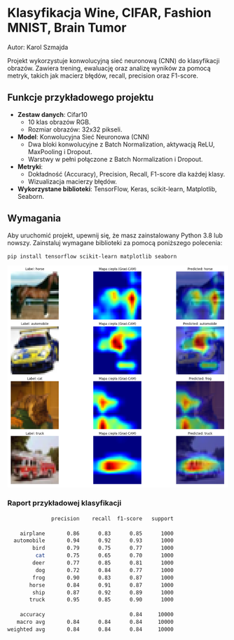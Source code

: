 # Klasyfikacja Wine, CIFAR, Fashion MNIST, Brain Tumor

Autor: Karol Szmajda

Projekt wykorzystuje konwolucyjną sieć neuronową (CNN) do klasyfikacji obrazów. Zawiera trening, ewaluację oraz analizę wyników za pomocą metryk, takich jak macierz błędów, recall, precision oraz F1-score.

## Funkcje przykładowego projektu
- **Zestaw danych**: Cifar10
  - 10 klas obrazów RGB.
  - Rozmiar obrazów: 32x32 pikseli.
- **Model**: Konwolucyjna Sieć Neuronowa (CNN)
  - Dwa bloki konwolucyjne z Batch Normalization, aktywacją ReLU, MaxPooling i Dropout.
  - Warstwy w pełni połączone z Batch Normalization i Dropout.
- **Metryki**: 
  - Dokładność (Accuracy), Precision, Recall, F1-score dla każdej klasy.
  - Wizualizacja macierzy błędów.
- **Wykorzystane biblioteki**: TensorFlow, Keras, scikit-learn, Matplotlib, Seaborn.

## Wymagania
Aby uruchomić projekt, upewnij się, że masz zainstalowany Python 3.8 lub nowszy. Zainstaluj wymagane biblioteki za pomocą poniższego polecenia:

```bash
pip install tensorflow scikit-learn matplotlib seaborn
```

![GradCAM](ss.png)

### Raport przykładowej klasyfikacji
```bash
              precision    recall  f1-score   support

    airplane       0.86      0.83      0.85      1000
  automobile       0.94      0.92      0.93      1000
        bird       0.79      0.75      0.77      1000
         cat       0.75      0.65      0.70      1000
        deer       0.77      0.85      0.81      1000
         dog       0.72      0.84      0.77      1000
        frog       0.90      0.83      0.87      1000
       horse       0.84      0.91      0.87      1000
        ship       0.87      0.92      0.89      1000
       truck       0.95      0.85      0.90      1000

    accuracy                           0.84     10000
   macro avg       0.84      0.84      0.84     10000
weighted avg       0.84      0.84      0.84     10000
```
